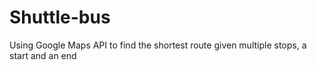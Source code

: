 # Shuttle-bus
Using Google Maps API to find the shortest route given multiple stops, a start and an end
